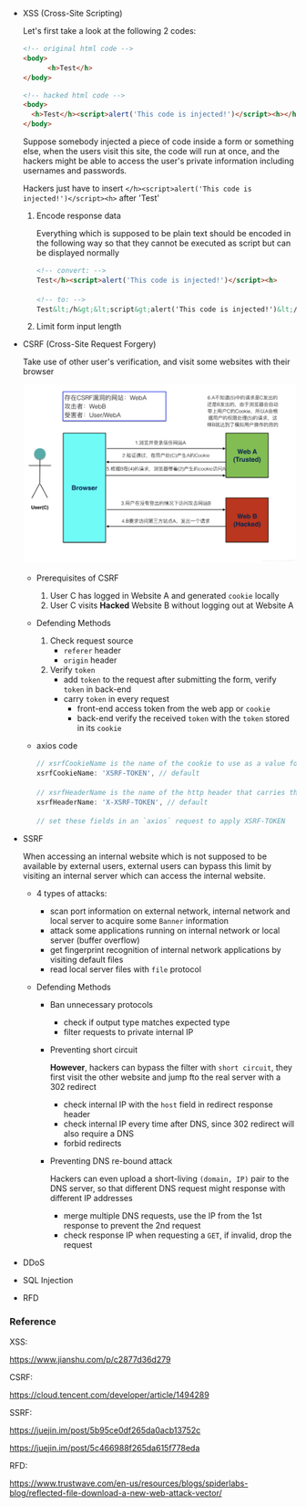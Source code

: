 * XSS (Cross-Site Scripting)

  Let's first take a look at the following 2 codes:

  ```html
  <!-- original html code -->
  <body>
    	<h>Test</h>
  </body>
  ```

  ```html
  <!-- hacked html code -->
  <body>
    <h>Test</h><script>alert('This code is injected!')</script><h></h>
  </body>
  ```

  Suppose somebody injected a piece of code inside a form or something else, when the users visit this site, the code will run at once, and the hackers might be able to access the user's private information including usernames and passwords.

  Hackers just have to insert `</h><script>alert('This code is injected!')</script><h>` after 'Test'

  1. Encode response data

     Everything which is supposed to be plain text should be encoded in the following way so that they cannot be executed as script but can be displayed normally

     ```html
     <!-- convert: -->
     Test</h><script>alert('This code is injected!')</script><h>
       
     <!-- to: -->
     Test&lt;/h&gt;&lt;script&gt;alert('This code is injected!')&lt;/script&gt;<h>
     ```

  2. Limit form input length

* CSRF (Cross-Site Request Forgery)

  Take use of other user's verification, and visit some websites with their browser

  <img src="./CSRF.png">

  * Prerequisites of CSRF

    1. User C has logged in Website A and generated `cookie` locally
    2. User C visits **Hacked** Website B without logging out at Website A

  * Defending Methods

    1. Check request source
       * `referer` header
       * `origin` header
    2. Verify `token`
       * add `token` to the request after submitting the form, verify `token` in back-end
       * carry `token` in every request
         * front-end access token from the web app or `cookie`
         * back-end verify the received `token` with the `token` stored in its `cookie`

  * axios code

    ```JavaScript
    // xsrfCookieName is the name of the cookie to use as a value for xsrf token
    xsrfCookieName: 'XSRF-TOKEN', // default
    
    // xsrfHeaderName is the name of the http header that carries the xsrf token value
    xsrfHeaderName: 'X-XSRF-TOKEN', // default
    
    // set these fields in an `axios` request to apply XSRF-TOKEN
    ```

* SSRF

  When accessing an internal website which is not supposed to be available by external users, external users can bypass this limit by visiting an internal server which can access the internal website.

  * 4 types of attacks:
    * scan port information on external network, internal network and local server to acquire some `Banner` information
    * attack some applications running on internal network or local server (buffer overflow)
    * get fingerprint recognition of internal network applications by visiting default files
    * read local server files with `file` protocol

  * Defending Methods

    * Ban unnecessary protocols

      * check if output type matches expected type
      * filter requests to private internal IP

    * Preventing short circuit

      **However**, hackers can bypass the filter with `short circuit`, they first visit the other website and jump fto the real server with a 302 redirect

      * check internal IP with the `host` field in redirect response header
      * check internal IP every time after DNS, since 302 redirect will also require a DNS
      * forbid redirects

    * Preventing DNS re-bound attack

      Hackers can even upload a short-living `(domain, IP)` pair to the DNS server,  so that different DNS request might response with different IP addresses

      * merge multiple DNS requests, use the IP from the 1st response to prevent the 2nd request
      * check response IP when requesting a `GET`, if invalid, drop the request

* DDoS



* SQL Injection



* RFD

### Reference

XSS:

https://www.jianshu.com/p/c2877d36d279

CSRF:

https://cloud.tencent.com/developer/article/1494289

SSRF: 

https://juejin.im/post/5b95ce0df265da0acb13752c

https://juejin.im/post/5c466988f265da615f778eda

RFD:

https://www.trustwave.com/en-us/resources/blogs/spiderlabs-blog/reflected-file-download-a-new-web-attack-vector/